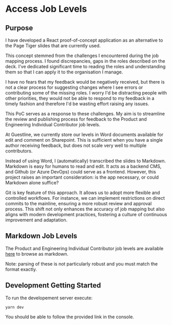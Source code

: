 # Access Job Levels

## Purpose 

I have developed a React proof-of-concept application as an alternative to the Page Tiger slides that are currently used. 

This concept stemmed from the challenges I encountered during the job mapping process. I found discrepancies, gaps in the roles described on the deck. I've dedicated significant time to reading the roles and understanding them so that I can apply it to the organisation I manage.

I have no fears that my feedback would be negatively received, but there is not a clear process for suggesting changes where I see errors or contributing some of the missing roles. I worry I'd be distracting people with other priorities, they would not be able to respond to my feedback in a timely fashion and therefore I'd be wasting effort raising any issues. 

This PoC serves as a response to these challenges. My aim is to streamline the review and publishing process for feedback to the Product and Engineering Individual Contributor job levels. 

At Guestline, we currently store our levels in Word documents available for edit and comment on Sharepoint. This is sufficient when you have a single author receiving feedback, but does not scale very well to multiple contributors. 

Instead of using Word, I (automatically) transcribed the slides to Markdown. Markdown is easy for humans to read and edit. It acts as a backend CMS, and Github (or Azure DevOps) could serve as a frontend. However, this project raises an important consideration: is the app necessary, or could Markdown alone suffice?

Git is key feature of this approach. It allows us to adopt more flexible and controlled workflows. For instance, we can implement restrictions on direct commits to the mainline, ensuring a more robust review and approval process. This shift not only enhances the accuracy of job mapping but also aligns with modern development practices, fostering a culture of continuous improvement and adaptation.

## Markdown Job Levels
The Product and Engineering Individual Contributor job levels are available [here](/public/roles) to browse as markdown.

Note: parsing of these is not particularly robust and you must match the format exactly. 

## Development Getting Started
To run the developement server execute:

```
yarn dev
```

You should be able to follow the provided link in the console.
